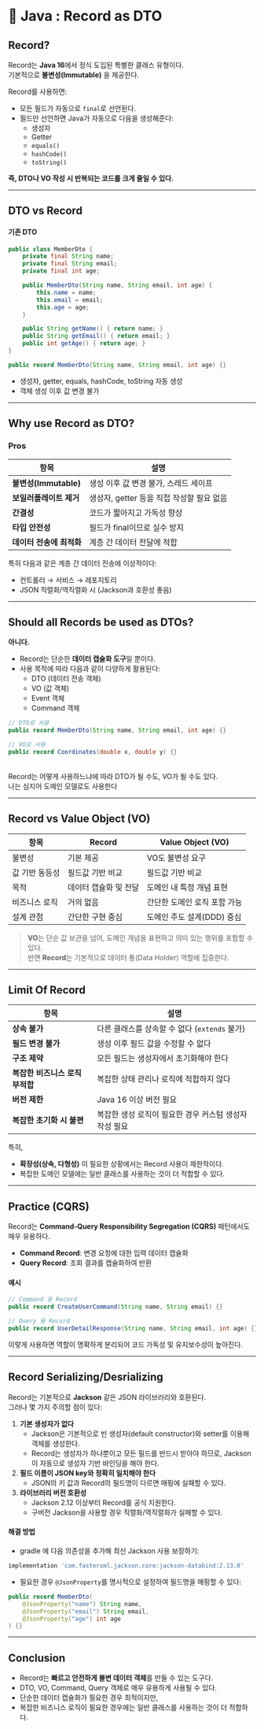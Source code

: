 # 🥋 Java : Record as DTO

## Record?

Record는 **Java 16**에서 정식 도입된 특별한 클래스 유형이다. \
기본적으로 **불변성(Immutable)** 을 제공한다.

Record를 사용하면:

* 모든 필드가 자동으로 `final`로 선언된다.
* 필드만 선언하면 Java가 자동으로 다음을 생성해준다:
  * 생성자
  * Getter
  * `equals()`
  * `hashCode()`
  * `toString()`

**즉,  DTO나 VO 작성 시 반복되는 코드를 크게 줄일 수 있다.**

***

## DTO vs Record

#### 기존 DTO

```java
public class MemberDto {
    private final String name;
    private final String email;
    private final int age;

    public MemberDto(String name, String email, int age) {
        this.name = name;
        this.email = email;
        this.age = age;
    }

    public String getName() { return name; }
    public String getEmail() { return email; }
    public int getAge() { return age; }
}
```

```java
public record MemberDto(String name, String email, int age) {}
```

* 생성자, getter, equals, hashCode, toString 자동 생성
* 객체 생성 이후 값 변경 불가

***

## Why use Record as DTO?

### Pros

| 항목                 | 설명                          |
| ------------------ | --------------------------- |
| **불변성(Immutable)** | 생성 이후 값 변경 불가, 스레드 세이프      |
| **보일러플레이트 제거**     | 생성자, getter 등을 직접 작성할 필요 없음 |
| **간결성**            | 코드가 짧아지고 가독성 향상             |
| **타입 안전성**         | 필드가 final이므로 실수 방지          |
| **데이터 전송에 최적화**    | 계층 간 데이터 전달에 적합             |

특히 다음과 같은 계층 간 데이터 전송에 이상적이다:

* 컨트롤러 → 서비스 → 레포지토리
* JSON 직렬화/역직렬화 시 (Jackson과 호환성 좋음)

***

## **Should all Records be used as DTOs?**

**아니다.**

* Record는 단순한 **데이터 캡슐화 도구**일 뿐이다.
* 사용 목적에 따라 다음과 같이 다양하게 활용된다:
  * DTO (데이터 전송 객체)
  * VO (값 객체)
  * Event 객체
  * Command 객체

```java
// DTO로 사용
public record MemberDto(String name, String email, int age) {}

// VO로 사용
public record Coordinates(double x, double y) {}
```

\
Record는 어떻게 사용하느냐에 따라 DTO가 될 수도, VO가 될 수도 있다. \
나는 심지어 도메인 모델로도 사용한다

***

## Record vs Value Object (VO)&#x20;

| 항목       | Record       | Value Object (VO) |
| -------- | ------------ | ----------------- |
| 불변성      | 기본 제공        | VO도 불변성 요구        |
| 값 기반 동등성 | 필드값 기반 비교    | 필드값 기반 비교         |
| 목적       | 데이터 캡슐화 및 전달 | 도메인 내 특정 개념 표현    |
| 비즈니스 로직  | 거의 없음        | 간단한 도메인 로직 포함 가능  |
| 설계 관점    | 간단한 구현 중심    | 도메인 주도 설계(DDD) 중심 |

> **VO**는 단순 값 보관을 넘어, 도메인 개념을 표현하고 의미 있는 행위를 포함할 수 있다.\
> 반면 **Record**는 기본적으로 데이터 통(Data Holder) 역할에 집중한다.

***

## Limit Of Record

| 항목                  | 설명                              |
| ------------------- | ------------------------------- |
| **상속 불가**           | 다른 클래스를 상속할 수 없다 (`extends` 불가) |
| **필드 변경 불가**        | 생성 이후 필드 값을 수정할 수 없다            |
| **구조 제약**           | 모든 필드는 생성자에서 초기화해야 한다           |
| **복잡한 비즈니스 로직 부적합** | 복잡한 상태 관리나 로직에 적합하지 않다          |
| **버전 제한**           | Java 16 이상 버전 필요                |
| **복잡한 초기화 시 불편**    | 복잡한 생성 로직이 필요한 경우 커스텀 생성자 작성 필요 |

특히,

* **확장성(상속, 다형성)** 이 필요한 상황에서는 Record 사용이 제한적이다.
* 복잡한 도메인 모델에는 일반 클래스를 사용하는 것이 더 적합할 수 있다.

***

## Practice (CQRS)

Record는 **Command-Query Responsibility Segregation (CQRS)** 패턴에서도 매우 유용하다.

* **Command Record**: 변경 요청에 대한 입력 데이터 캡슐화
* **Query Record**: 조회 결과를 캡슐화하여 반환

#### 예시

```java
// Command 용 Record
public record CreateUserCommand(String name, String email) {}

// Query 용 Record
public record UserDetailResponse(String name, String email, int age) {}
```

이렇게 사용하면 역할이 명확하게 분리되어 코드 가독성 및 유지보수성이 높아진다.

***

## Record Serializing/Desrializing

Record는 기본적으로 **Jackson** 같은 JSON 라이브러리와 호환된다.\
그러나 몇 가지 주의할 점이 있다:

1. **기본 생성자가 없다**
   * Jackson은 기본적으로 빈 생성자(default constructor)와 setter를 이용해 객체를 생성한다.
   * Record는 생성자가 하나뿐이고 모든 필드를 반드시 받아야 하므로, Jackson이 자동으로 생성자 기반 바인딩을 해야 한다.
2. **필드 이름이 JSON key와 정확히 일치해야 한다**
   * JSON의 키 값과 Record의 필드명이 다르면 매핑에 실패할 수 있다.
3. **라이브러리 버전 호환성**
   * Jackson 2.12 이상부터 Record를 공식 지원한다.
   * 구버전 Jackson을 사용할 경우 직렬화/역직렬화가 실패할 수 있다.

#### 해결 방법

* gradle 에 다음 의존성을 추가해 최신 Jackson 사용 보장하기:

```gradle
implementation 'com.fasterxml.jackson.core:jackson-databind:2.13.0'
```

* 필요한 경우 `@JsonProperty`를 명시적으로 설정하여 필드명을 매핑할 수 있다:

```java
public record MemberDto(
    @JsonProperty("name") String name,
    @JsonProperty("email") String email,
    @JsonProperty("age") int age
) {}
```

***

## Conclusion

* Record는 **빠르고 안전하게 불변 데이터 객체**를 만들 수 있는 도구다.
* DTO, VO, Command, Query 객체로 매우 유용하게 사용될 수 있다.
* 단순한 데이터 캡슐화가 필요한 경우 최적이지만,
* 복잡한 비즈니스 로직이 필요한 경우에는 일반 클래스를 사용하는 것이 더 적합하다.
